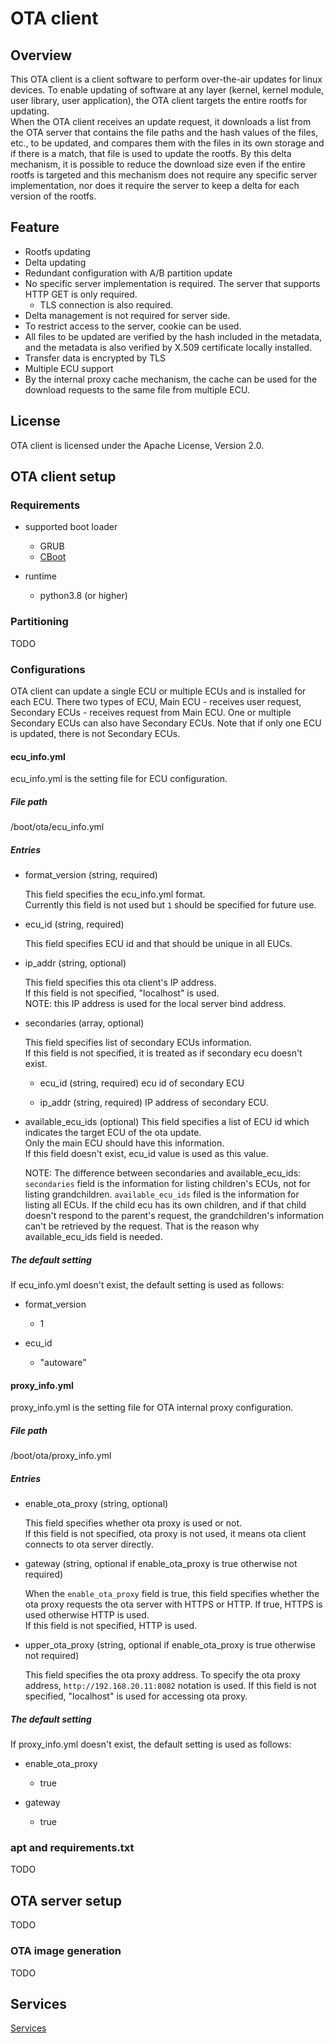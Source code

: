 # OTA client

## Overview

This OTA client is a client software to perform over-the-air updates for linux devices.
To enable updating of software at any layer (kernel, kernel module, user library, user application), the OTA client targets the entire rootfs for updating.  
When the OTA client receives an update request, it downloads a list from the OTA server that contains the file paths and the hash values of the files, etc., to be updated, and compares them with the files in its own storage and if there is a match, that file is used to update the rootfs. By this delta mechanism, it is possible to reduce the download size even if the entire rootfs is targeted and this mechanism does not require any specific server implementation, nor does it require the server to keep a delta for each version of the rootfs.

## Feature

- Rootfs updating
- Delta updating
- Redundant configuration with A/B partition update
- No specific server implementation is required. The server that supports HTTP GET is only required.
  - TLS connection is also required.
- Delta management is not required for server side.
- To restrict access to the server, cookie can be used.
- All files to be updated are verified by the hash included in the metadata, and the metadata is also verified by X.509 certificate locally installed.
- Transfer data is encrypted by TLS
- Multiple ECU support
- By the internal proxy cache mechanism, the cache can be used for the download requests to the same file from multiple ECU.

## License

OTA client is licensed under the Apache License, Version 2.0.

## OTA client setup

### Requirements

- supported boot loader
  - GRUB
  - [CBoot](https://docs.nvidia.com/jetson/archives/l4t-archived/l4t-3271/index.html#page/Tegra%20Linux%20Driver%20Package%20Development%20Guide/bootflow_jetson_xavier.html#wwpID0E0JB0HA)

- runtime
  - python3.8 (or higher)

### Partitioning

TODO

### Configurations

OTA client can update a single ECU or multiple ECUs and is installed for each ECU.
There two types of ECU, Main ECU - receives user request, Secondary ECUs - receives request from Main ECU. One or multiple Secondary ECUs can also have Secondary ECUs.
Note that if only one ECU is updated, there is not Secondary ECUs.

#### ecu\_info.yml

ecu_info.yml is the setting file for ECU configuration.

##### File path

/boot/ota/ecu_info.yml

##### Entries

- format_version (string, required)

  This field specifies the ecu_info.yml format.  
  Currently this field is not used but `1` should be specified for future use.

- ecu_id (string, required)

  This field specifies ECU id and that should be unique in all EUCs.

- ip_addr (string, optional)

  This field specifies this ota client's IP address.  
  If this field is not specified, "localhost" is used.  
  NOTE: this IP address is used for the local server bind address.

- secondaries (array, optional)

  This field specifies list of secondary ECUs information.  
  If this field is not specified, it is treated as if secondary ecu doesn't exist.

  - ecu_id (string, required)
    ecu id of secondary ECU

  - ip_addr (string, required)
    IP address of secondary ECU.

- available_ecu_ids (optional)
  This field specifies a list of ECU id which indicates the target ECU of the ota update.  
  Only the main ECU should have this information.  
  If this field doesn't exist, ecu_id value is used as this value.  

  NOTE: The difference between secondaries and available_ecu_ids:  
  `secondaries` field is the information for listing children's ECUs, not for
  listing grandchildren. `available_ecu_ids` filed is the information for listing
  all ECUs. If the child ecu has its own children, and if that child doesn't
  respond to the parent's request, the grandchildren's information can't be
  retrieved by the request. That is the reason why available_ecu_ids field is
  needed.

##### The default setting

If ecu_info.yml doesn't exist, the default setting is used as follows:

- format_version
  - 1

- ecu_id
  - "autoware"

#### proxy\_info.yml

proxy_info.yml is the setting file for OTA internal proxy configuration.

##### File path

/boot/ota/proxy_info.yml

##### Entries

- enable_ota_proxy (string, optional)

  This field specifies whether ota proxy is used or not.  
  If this field is not specified, ota proxy is not used, it means ota client connects to ota server directly.

- gateway (string, optional if enable_ota_proxy is true otherwise not required)

  When the `enable_ota_proxy` field is true, this field specifies whether the ota proxy requests the ota server with HTTPS or HTTP. If true, HTTPS is used otherwise HTTP is used.  
  If this field is not specified, HTTP is used.

- upper_ota_proxy (string, optional if enable_ota_proxy is true otherwise not required)

  This field specifies the ota proxy address.
  To specify the ota proxy address, `http://192.168.20.11:8082` notation is used.
  If this field is not specified, "localhost" is used for accessing ota proxy.

##### The default setting

If proxy_info.yml doesn't exist, the default setting is used as follows:

- enable_ota_proxy
  - true

- gateway
  - true

### apt and requirements.txt

TODO

## OTA server setup

TODO

### OTA image generation

TODO

## Services

[Services](SERVICES.md)
